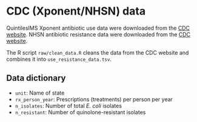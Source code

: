 # CDC (Xponent/NHSN) data

QuintilesIMS Xponent antibiotic use data were downloaded from the [CDC
website](https://gis.cdc.gov/grasp/PSA/indexAU.html).  NHSN antibiotic
resistance data were downloaded from the [CDC
website](https://gis.cdc.gov/grasp/PSA/indexAU.html).

The R script `raw/clean_data.R` cleans the data from the CDC website and
combines it into `use_resistance_data.tsv`.

## Data dictionary

- `unit`: Name of state
- `rx_person_year`: Prescriptions (treatments) per person per year
- `n_isolates`: Number of total *E. coli* isolates
- `n_resistant`: Number of quinolone-resistant isolates
